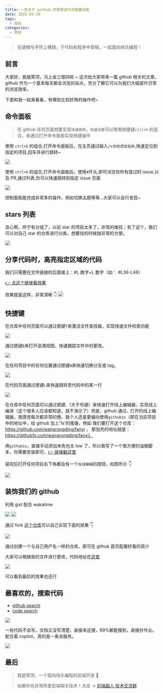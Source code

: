 ```yaml
---
title: 一些关于 github 的使用技巧与隐藏功能
date: 2022-03-26
tags:
  - 其他
categories:
  - 其他
---
```


> 在键帽与字符上横跳，于代码和程序中穿梭。一起面向快乐编程！

## 前言

大家好，我是荣顶，马上金三银四啦 ~ 这次给大家带来一篇 github 相关的文章。github 作为一个基本每天都会浏览的站点，充分了解它可以为我们大幅提升日常的浏览效率。

下面和我一起来看看，有哪些比较好用的操作吧~

<!-- more -->

## 命令面板

> 在 github 任何页面想要实现`快速跳转`，`快速设置`可以使用快捷键`ctrl+k` 的组合，来通过打开命令面板实现快捷操作

使用 `ctrl+k` 的组合,打开命令面板后，在主页通过输入`/`+`你的项目名称`,快速定位到指定的项目,回车并进行跳转~

![](https://p3-juejin.byteimg.com/tos-cn-i-k3u1fbpfcp/e558d06692904954b65de4897710e4e8~tplv-k3u1fbpfcp-zoom-1.image)

使用 `ctrl+k` 的组合,打开命令面板后，使用`#`开头,即可浏览你所有提过的 issue,以及 PR,通过列表,你可以快速跳转到指定 issue 页面

![](https://p3-juejin.byteimg.com/tos-cn-i-k3u1fbpfcp/0e4581e0d61d4a019eee84ef1337a49d~tplv-k3u1fbpfcp-zoom-1.image)

控制面板能完成非常多的操作，例如切换主题等等...大家可以自行发现~

## stars 列表

良心啊，终于有分组了，以前 star 的项目太多了，非常的难找；有了这个，我们可以对自己 star 的仓库进行分类，想要找的时候就非常的方便。

![](https://p3-juejin.byteimg.com/tos-cn-i-k3u1fbpfcp/371c018cc59b42ae8fb2c02dc3068dab~tplv-k3u1fbpfcp-zoom-1.image)

## 分享代码时，高亮指定区域的代码

我们只需要在文件链接的后面接上：#L 数字+L 数字（如： #L36-L46）

[👉 点这个链接看效果](https://github.com/vuejs/vue-next/blob/4f17be7b1ce4872ded085a36b95c1897d8c1f299/packages/compiler-sfc/src/templateTransformAssetUrl.ts#L36-L46)

效果就是这样，非常清晰 👇 ![](https://p3-juejin.byteimg.com/tos-cn-i-k3u1fbpfcp/300db8c4955248d29bd169a17360de50~tplv-k3u1fbpfcp-zoom-1.image)

## 快捷键

在仓库中任何页面可以通过摁键`T`来激活文件查找器，实现快速文件检索功能

![](https://p3-juejin.byteimg.com/tos-cn-i-k3u1fbpfcp/638c06ad9e6d40d5bdb2dcfa4e7e0614~tplv-k3u1fbpfcp-zoom-1.image)

通过摁键`B`来打开追溯视图，快速跟踪文件中的更改。

![](https://p3-juejin.byteimg.com/tos-cn-i-k3u1fbpfcp/19a9b102294c438f83be49e0c4c00336~tplv-k3u1fbpfcp-zoom-1.image)

在任何项目中的任何位置通过摁键`W`来快速切换分支或 tag。

![](https://p3-juejin.byteimg.com/tos-cn-i-k3u1fbpfcp/75ec1593aaa148988dbbd49b4ecb4ca6~tplv-k3u1fbpfcp-zoom-1.image)

在代码页面通过摁键`L`来快速跳转至代码中的某一行

![](https://p3-juejin.byteimg.com/tos-cn-i-k3u1fbpfcp/9aac38219fe545f9a84cd47a88ed4dbe~tplv-k3u1fbpfcp-zoom-1.image)

在仓库中任何页面可以通过摁键`。`（大于号键）来快速打开线上编辑器，实现线上编译（这个很多人应该都知道，就不演示了）但是，github 通过`。`打开的线上编辑器，我感觉每次都非常的慢，我个人还是更偏向使用`github1s`（即在当前项目中的地址中，给 github 加上'1s'的尾缀，例如 我们要打开这个仓库：https://github.com/wangrongding/fanyi ， 那加完的地址就是：https://github1s.com/wangrongding/fanyi）

用`github1s`，直接手动添加未免也太 low 了，所以我写了一个很方便的油猴脚本，你需要安装即可，[👉 链接戳这里](https://greasyfork.org/zh-CN/scripts/429698)

装完后打开任何项目右下角都会有一个`在线编辑`的按钮，如图所示 👇

![](https://p3-juejin.byteimg.com/tos-cn-i-k3u1fbpfcp/05919688ac9f4b2eb8b9c78939acc673~tplv-k3u1fbpfcp-zoom-1.image)

## 装饰我们的 github

利用 gist 配合 wakatime

![](https://p3-juejin.byteimg.com/tos-cn-i-k3u1fbpfcp/e39749e129174b77b6509e8086db15c4~tplv-k3u1fbpfcp-zoom-1.image) ![](https://p3-juejin.byteimg.com/tos-cn-i-k3u1fbpfcp/a62e04f63d1c4b08b8c34e958088ffd4~tplv-k3u1fbpfcp-zoom-1.image)

通过 fork [这个仓库](https://github.com/wangrongding/waka-box)可以自己实现下面的效果 👇

![](https://p3-juejin.byteimg.com/tos-cn-i-k3u1fbpfcp/abb297707301449886ee5965b36fac68~tplv-k3u1fbpfcp-zoom-1.image)

通过创建一个与自己用户名一样的仓库，即可在 github 首页配置好看的简介

大家可以根据我的文件进行更改，代码地址在[这里](https://github.com/wangrongding/wangrongding)

![](https://p3-juejin.byteimg.com/tos-cn-i-k3u1fbpfcp/91f3b6490a804f1bb0e3242d129f4c16~tplv-k3u1fbpfcp-zoom-1.image)

可以看到最后的效果也还行

## 最喜欢的，搜索代码

- [github search](https://github.com/search)
- [code search](https://cs.github.com/)

![](https://assets.fedtop.com/picbed/202211210943136.png)

一些代码不会写，文档又没写清楚，直接来这搜，99%都能搜到，直接抄作业。配合着 copilot，真的是一条龙服务。

![](https://assets.fedtop.com/picbed/202211210956345.png)

<!-- ![](https://assets.fedtop.com/picbed/202211210956724.png) -->

## 最后

> 我是荣顶，一个面向快乐编程的前端开发 🥰
>
> 如果你也非常热爱前端相关技术！点击 → [前端超人 技术交流群](https://juejin.cn/pin/7004843607072964621)
